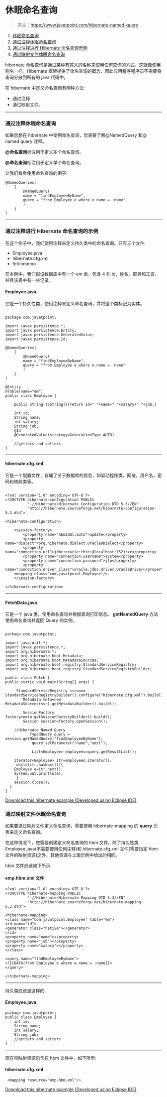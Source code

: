 # 休眠命名查询

> 原文：<https://www.javatpoint.com/hibernate-named-query>

1.  [休眠命名查询](#)
2.  [通过注释休眠命名查询](#hbnamed)
3.  [通过注释进行 Hibernate 命名查询示例](#ex1)
4.  [通过映射文件休眠命名查询](#namedmapping)

hibernate 命名查询是通过某种有意义的名称来使用任何查询的方式。这就像使用别名一样。Hibernate 框架提供了命名查询的概念，因此应用程序程序员不需要将查询分散到所有的 java 代码中。

在 hibernate 中定义命名查询有两种方法:

*   通过注释
*   通过映射文件。

* * *

### 通过注释休眠命名查询

如果您想在 hibernate 中使用命名查询，您需要了解@NamedQuery 和@ named query 注释。

**@命名查询**标注用于定义多个命名查询。

**@命名查询**标注用于定义单个命名查询。

让我们看看使用命名查询的例子:

```
@NamedQueries(
	{
		@NamedQuery(
		name = "findEmployeeByName",
		query = "from Employee e where e.name = :name"
		)
	}
)

```

* * *

### 通过注释进行 Hibernate 命名查询的示例

在这个例子中，我们使用注释来定义持久类中的命名查询。只有三个文件:

*   Employee.java
*   hibernate.cfg.xml
*   fetchmemo

在本例中，我们假设数据库中有一个 em 表，包含 4 列 id、姓名、职务和工资，并且该表中有一些记录。

#### Employee.java

它是一个持久性类，使用注释来定义命名查询，并将这个类标记为实体。

```

package com.javatpoint;

import javax.persistence.*;
import javax.persistence.Entity;
import javax.persistence.GeneratedValue;
import javax.persistence.Id;

@NamedQueries(
	{
		@NamedQuery(
		name = "findEmployeeByName",
		query = "from Employee e where e.name = :name"
		)
	}
)

@Entity
@Table(name="em")
public class Employee {

	public String toString(){return id+" "+name+" "+salary+" "+job;}

	int id;
	String name;
	int salary;
	String job;
	@Id
	@GeneratedValue(strategy=GenerationType.AUTO)

	//getters and setters
}

```

* * *

#### hibernate.cfg.xml

它是一个配置文件，存储了关于数据库的信息，如驱动程序类，网址，用户名，密码和映射类等。

```

<?xml version='1.0' encoding='UTF-8'?>
<!DOCTYPE hibernate-configuration PUBLIC
          "-//Hibernate/Hibernate Configuration DTD 5.3//EN"
          "http://hibernate.sourceforge.net/hibernate-configuration-5.3.dtd">

<hibernate-configuration>

    <session-factory>
        <property name="hbm2ddl.auto">update</property>
        <property name="dialect">org.hibernate.dialect.Oracle9Dialect</property>
        <property name="connection.url">jdbc:oracle:thin:@localhost:1521:xe</property>
        <property name="connection.username">system</property>
        <property name="connection.password">jtp</property>
        <property name="connection.driver_class">oracle.jdbc.driver.OracleDriver</property>
    <mapping class="com.javatpoint.Employee"/>
    </session-factory>

</hibernate-configuration>

```

* * *

#### FetchData.java

它是一个 java 类，使用命名查询并根据查询打印信息。 **getNamedQuery** 方法使用命名查询并返回 Query 的实例。

```

package com.javatpoint;  

import java.util.*;
import javax.persistence.*;
import org.hibernate.*;
import org.hibernate.boot.Metadata;
import org.hibernate.boot.MetadataSources;
import org.hibernate.boot.registry.StandardServiceRegistry;
import org.hibernate.boot.registry.StandardServiceRegistryBuilder;

public class Fetch {  
public static void main(String[] args) {  

	 StandardServiceRegistry ssr=new StandardServiceRegistryBuilder().configure("hibernate.cfg.xml").build();
		Metadata meta=new MetadataSources(ssr).getMetadataBuilder().build();

		SessionFactory factory=meta.getSessionFactoryBuilder().build();
		Session session=factory.openSession();

    //Hibernate Named Query  
		   TypedQuery query = session.getNamedQuery("findEmployeeByName");  
		    query.setParameter("name","amit"); 

		    List<Employee> employees=query.getResultList(); 

    Iterator<Employee> itr=employees.iterator();  
     while(itr.hasNext()){  
    Employee e=itr.next();  
    System.out.println(e);  
     }  
    session.close();   
  }  
}  

```

[Download this hibernate example (Developed using Eclipse IDE)](src/hb/hbnamedannotation.zip)

### 通过映射文件休眠命名查询

如果要通过映射文件定义命名查询，需要使用 hibernate-mapping 的 **query** 元素来定义命名查询。

在这种情况下，您需要创建定义命名查询的 hbm 文件。除了持久性类 Employee.java(不需要使用任何注释)和 hibernate.cfg.xml 文件(需要指定 hbm 文件的映射资源)之外，其他资源与上面示例中给出的相同。

hbm 文件应该如下所示:

#### emp.hbm.xml 文件

```
<?xml version='1.0' encoding='UTF-8'?>
<!DOCTYPE hibernate-mapping PUBLIC
          "-//Hibernate/Hibernate Mapping DTD 5.3//EN"
          "http://hibernate.sourceforge.net/hibernate-mapping-5.3.dtd">

<hibernate-mapping>
<class name="com.javatpoint.Employee" table="em">
<id name="id">
<generator class="native"></generator>
</id>
<property name="name"></property>
<property name="job"></property>
<property name="salary"></property>
</class>

<query name="findEmployeeByName">
<![CDATA[from Employee e where e.name = :name]]>
</query>

</hibernate-mapping>

```

* * *

持久类应该是这样的:

#### Employee.java

```
package com.javatpoint;
public class Employee {
	int id;
	String name;
	int salary;
	String job;
	//getters and setters
}

```

* * *

现在将映射资源包含在 hbm 文件中，如下所示:

#### hibernate.cfg.xml

```
 <mapping resource="emp.hbm.xml"/>

```

[Download this hibernate example (Developed using Eclipse IDE)](src/hb/hbnamedxml.zip)